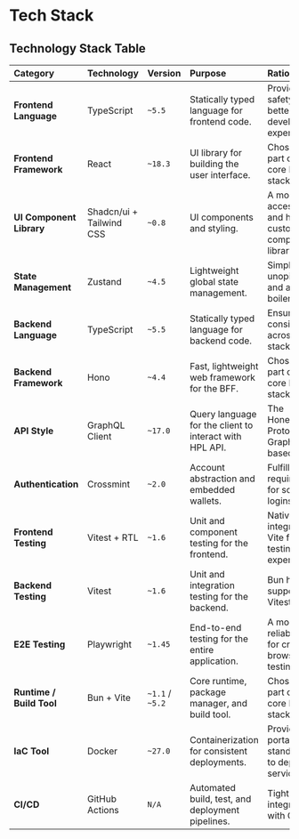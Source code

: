 # Tech Stack

## Technology Stack Table

| Category | Technology | Version | Purpose | Rationale |
| :--- | :--- | :--- | :--- | :--- |
| **Frontend Language** | TypeScript | `~5.5` | Statically typed language for frontend code. | Provides type safety and better developer experience. |
| **Frontend Framework** | React | `~18.3` | UI library for building the user interface. | Chosen as part of the core BHVR stack. |
| **UI Component Library** | Shadcn/ui + Tailwind CSS | `~0.8` | UI components and styling. | A modern, accessible, and highly customizable component library. |
| **State Management** | Zustand | `~4.5` | Lightweight global state management. | Simple, unopinionated, and avoids boilerplate. |
| **Backend Language** | TypeScript | `~5.5` | Statically typed language for backend code. | Ensures type consistency across the full stack. |
| **Backend Framework** | Hono | `~4.4` | Fast, lightweight web framework for the BFF. | Chosen as part of the core BHVR stack. |
| **API Style** | GraphQL Client | `~17.0` | Query language for the client to interact with HPL API. | The Honeycomb Protocol API is GraphQL-based. |
| **Authentication** | Crossmint | `~2.0` | Account abstraction and embedded wallets. | Fulfills the requirement for social logins. |
| **Frontend Testing**| Vitest + RTL | `~1.6` | Unit and component testing for the frontend. | Natively integrates with Vite for a fast testing experience. |
| **Backend Testing** | Vitest | `~1.6` | Unit and integration testing for the backend. | Bun has native support for Vitest. |
| **E2E Testing** | Playwright | `~1.45`| End-to-end testing for the entire application. | A modern and reliable tool for cross-browser E2E testing. |
| **Runtime / Build Tool** | Bun + Vite | `~1.1` / `~5.2` | Core runtime, package manager, and build tool. | Chosen as part of the core BHVR stack. |
| **IaC Tool** | Docker | `~27.0` | Containerization for consistent deployments. | Provides a portable and standard way to deploy our services. |
| **CI/CD** | GitHub Actions | `N/A` | Automated build, test, and deployment pipelines. | Tightly integrated with GitHub. |

